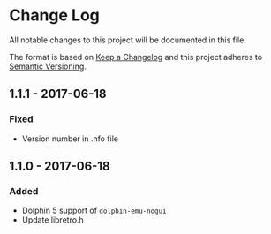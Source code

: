 # Change Log
All notable changes to this project will be documented in this file.

The format is based on [Keep a Changelog](http://keepachangelog.com/)
and this project adheres to [Semantic Versioning](http://semver.org/).

## 1.1.1 - 2017-06-18
### Fixed
- Version number in .nfo file

## 1.1.0 - 2017-06-18
### Added
- Dolphin 5 support of `dolphin-emu-nogui`
- Update libretro.h
